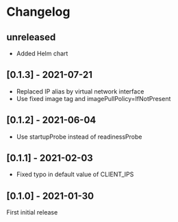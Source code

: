 # Changelog

## unreleased

- Added Helm chart


## [0.1.3] - 2021-07-21

- Replaced IP alias by virtual network interface
- Use fixed image tag and imagePullPolicy=IfNotPresent

## [0.1.2] - 2021-06-04

- Use startupProbe instead of readinessProbe

## [0.1.1] - 2021-02-03

- Fixed typo in default value of CLIENT_IPS

## [0.1.0] - 2021-01-30
First initial release
